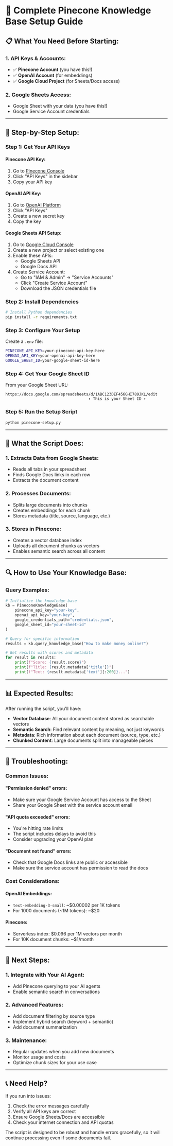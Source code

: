# 🚀 Complete Pinecone Knowledge Base Setup Guide

## 📋 **What You Need Before Starting:**

### **1. API Keys & Accounts:**
- ✅ **Pinecone Account** (you have this!)
- ✅ **OpenAI Account** (for embeddings)
- ✅ **Google Cloud Project** (for Sheets/Docs access)

### **2. Google Sheets Access:**
- Google Sheet with your data (you have this!)
- Google Service Account credentials

---

## 🔧 **Step-by-Step Setup:**

### **Step 1: Get Your API Keys**

#### **Pinecone API Key:**
1. Go to [Pinecone Console](https://app.pinecone.io/)
2. Click "API Keys" in the sidebar
3. Copy your API key

#### **OpenAI API Key:**
1. Go to [OpenAI Platform](https://platform.openai.com/)
2. Click "API Keys"
3. Create a new secret key
4. Copy the key

#### **Google Sheets API Setup:**
1. Go to [Google Cloud Console](https://console.cloud.google.com/)
2. Create a new project or select existing one
3. Enable these APIs:
   - Google Sheets API
   - Google Docs API
4. Create Service Account:
   - Go to "IAM & Admin" → "Service Accounts"
   - Click "Create Service Account"
   - Download the JSON credentials file

### **Step 2: Install Dependencies**

```bash
# Install Python dependencies
pip install -r requirements.txt
```

### **Step 3: Configure Your Setup**

Create a `.env` file:
```bash
PINECONE_API_KEY=your-pinecone-api-key-here
OPENAI_API_KEY=your-openai-api-key-here
GOOGLE_SHEET_ID=your-google-sheet-id-here
```

### **Step 4: Get Your Google Sheet ID**

From your Google Sheet URL:
```
https://docs.google.com/spreadsheets/d/1ABC123DEF456GHI789JKL/edit
                                    ↑ This is your Sheet ID ↑
```

### **Step 5: Run the Setup Script**

```bash
python pinecone-setup.py
```

---

## 🎯 **What the Script Does:**

### **1. Extracts Data from Google Sheets:**
- Reads all tabs in your spreadsheet
- Finds Google Docs links in each row
- Extracts the document content

### **2. Processes Documents:**
- Splits large documents into chunks
- Creates embeddings for each chunk
- Stores metadata (title, source, language, etc.)

### **3. Stores in Pinecone:**
- Creates a vector database index
- Uploads all document chunks as vectors
- Enables semantic search across all content

---

## 🔍 **How to Use Your Knowledge Base:**

### **Query Examples:**
```python
# Initialize the knowledge base
kb = PineconeKnowledgeBase(
    pinecone_api_key="your-key",
    openai_api_key="your-key", 
    google_credentials_path="credentials.json",
    google_sheet_id="your-sheet-id"
)

# Query for specific information
results = kb.query_knowledge_base("How to make money online?")

# Get results with scores and metadata
for result in results:
    print(f"Score: {result.score}")
    print(f"Title: {result.metadata['title']}")
    print(f"Text: {result.metadata['text'][:200]}...")
```

---

## 📊 **Expected Results:**

After running the script, you'll have:
- **Vector Database**: All your document content stored as searchable vectors
- **Semantic Search**: Find relevant content by meaning, not just keywords
- **Metadata**: Rich information about each document (source, type, etc.)
- **Chunked Content**: Large documents split into manageable pieces

---

## 🚨 **Troubleshooting:**

### **Common Issues:**

#### **"Permission denied" errors:**
- Make sure your Google Service Account has access to the Sheet
- Share your Google Sheet with the service account email

#### **"API quota exceeded" errors:**
- You're hitting rate limits
- The script includes delays to avoid this
- Consider upgrading your OpenAI plan

#### **"Document not found" errors:**
- Check that Google Docs links are public or accessible
- Make sure the service account has permission to read the docs

### **Cost Considerations:**

#### **OpenAI Embeddings:**
- `text-embedding-3-small`: ~$0.00002 per 1K tokens
- For 1000 documents (~1M tokens): ~$20

#### **Pinecone:**
- Serverless index: $0.096 per 1M vectors per month
- For 10K document chunks: ~$1/month

---

## 🎉 **Next Steps:**

### **1. Integrate with Your AI Agent:**
- Add Pinecone querying to your AI agents
- Enable semantic search in conversations

### **2. Advanced Features:**
- Add document filtering by source type
- Implement hybrid search (keyword + semantic)
- Add document summarization

### **3. Maintenance:**
- Regular updates when you add new documents
- Monitor usage and costs
- Optimize chunk sizes for your use case

---

## 📞 **Need Help?**

If you run into issues:
1. Check the error messages carefully
2. Verify all API keys are correct
3. Ensure Google Sheets/Docs are accessible
4. Check your internet connection and API quotas

The script is designed to be robust and handle errors gracefully, so it will continue processing even if some documents fail.

